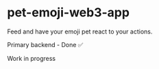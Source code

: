 # pet-emoji-web3-app
Feed and have your emoji pet react to your actions.

Primary backend - Done ✅

Work in progress
